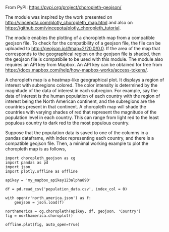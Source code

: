 From PyPI:
https://pypi.org/project/choropleth-geojson/

The module was inspired by the work presented on http://vincepota.com/plotly_choropleth_map.html and also on https://github.com/vincepota/plotly_choropleth_tutorial.

The module enables the plotting of a choropleth map from a compatible geojson file. To check for the compatibility of a geojson file, the file can be uploaded to http://geojson.io/#map=2/20.0/0.0. If the area of the map that corresponds to the geographical region on the geojson file is shaded, then the geojson file is compatibile to be used with this module. The module also requires an API key from Mapbox. An API key can be obtained for free from https://docs.mapbox.com/help/how-mapbox-works/access-tokens/.

A choropleth map is a heatmap-like geographical plot. It displays a region of interest with subregions colored. The color intensity is determined
by the magnitude of the data of interest in each subregion. For example, say the data of interest is the human population of each country with the
region of interest being the North American continent, and the subregions are the countries present in that continent. A choropleth map will shade
the countries with varying shades of red that represent the magnitude of the population level in each country. This can range from light red to the
least populous country to dark red to the most populous country.

Suppose that the population data is saved to one of the columns in a pandas dataframe, with index representing each country, and there is a compatible geojson file. Then, a minimal working example to plot the choropleth map is as follows,

```
import choropleth_geojson as cg
import pandas as pd
import json
import plotly.offline as offline

apikey = 'my_mapbox_apikey123alpha890'

df = pd.read_csv('population_data.csv', index_col = 0)

with open(r'north_america.json') as f:
    geojson = json.load(f)
	
northamerica = cg.choropleth(apikey, df, geojson, 'Country')
fig = northamerica.choroplot()

offline.plot(fig, auto_open=True)
```

